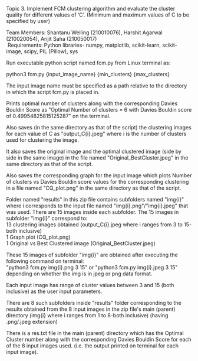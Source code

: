 Topic 3. Implement FCM clustering algorithm and evaluate the cluster quality for different values of ‘C’. (Minimum and maximum values of C to be specified by user) 

Team Members: Shantanu Welling (210010076), Harshit Agarwal (210020054), Arijit Saha (210050017) <br>
​
Requirements: Python libraries- numpy, matplotlib, scikit-learn, scikit-image, scipy, PIL (Pillow), sys

Run executable python script named fcm.py from Linux terminal as:

python3 fcm.py {input_image_name} {min_clusters} {max_clusters}

The input image name must be specified as a path relative to the directory in which the script fcm.py is placed in.

Prints optimal number of clusters along with the corresponding Davies Bouldin Score as "Optimal Number of clusters = 6 with Davies Bouldin score of 0.49954825815125287" on the terminal. 

Also saves (in the same directory as that of the script) the clustering images for each value of C as "output_C{i}.jpeg" where i is the number of clusters used for clustering the image. 

It also saves the original image and the optimal clustered image (side by side in the same image) in the file named "Original_BestCluster.jpeg" in the same directory as that of the script.

Also saves the corresponding graph for the input image which plots Number of clusters vs Davies Bouldin score values for the corresponding clustering in a file named "CQ_plot.png" in the same directory as that of the script.

Folder named "results" in this zip file contains subfolders named "img{i}" where i corresponds to the input file named "img{i}.png"/"img{i}.jpeg" that was used. There are 15 images inside each subfolder.
The 15 images in subfolder "img{i}" correspond to: <br>
13 clustering images obtained (output_C{i}.jpeg where i ranges from 3 to 15- both inclusive) <br>
1 Graph plot (CQ_plot.png) <br>
1 Original vs Best Clustered image (Original_BestCluster.jpeg) <br>

These 15 images of subfolder "img{i}" are obtained after executing the following command on terminal:<br>
"python3 fcm.py img{i}.png 3 15" or "python3 fcm.py img{i}.jpeg 3 15" depending on whether the img is in jpeg or png data format.

Each input image has range of cluster values between 3 and 15 (both inclusive) as the user input parameters.

There are 8 such subfolders inside "results" folder corresponding to the results obtained from the 8 input images in the zip file's main (parent) directory (img{i} where i ranges from 1 to 8-both inclusive) (having .png/.jpeg extension)

There is a res.txt file in the main (parent) directory which has the Optimal Cluster number along with the corresponding Davies Bouldin Score for each of the 8 input images used. (i.e. the output printed on terminal for each input image).
